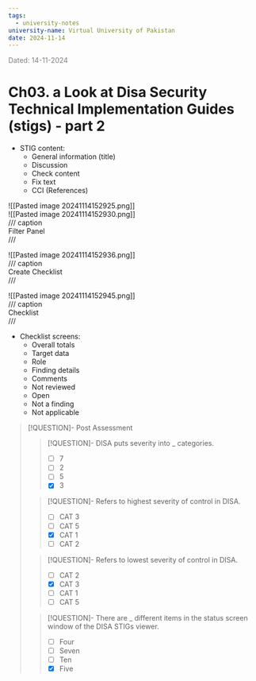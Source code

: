 ```yaml
---
tags:
  - university-notes
university-name: Virtual University of Pakistan
date: 2024-11-14
---
```


<span style="color: gray;">Dated: 14-11-2024</span>

# Ch03. a Look at Disa Security Technical Implementation Guides (stigs) - part 2

- STIG content:
    - General information (title)
    - Discussion
    - Check content
    - Fix text
    - CCI (References)

![[Pasted image 20241114152925.png]]  
![[Pasted image 20241114152930.png]]  
/// caption  
Filter Panel  
///

![[Pasted image 20241114152936.png]]  
/// caption  
Create Checklist  
///

![[Pasted image 20241114152945.png]]  
/// caption  
Checklist  
///

- Checklist screens:
    - Overall totals
    - Target data
    - Role
    - Finding details
    - Comments
	- Not reviewed
	- Open
	- Not a finding
	- Not applicable

> [!QUESTION]- Post Assessment
> 
> > [!QUESTION]- DISA puts severity into _ categories.  
> > - [ ] 7  
> > - [ ] 2  
> > - [ ] 5  
> > - [x] 3  
> 
> > [!QUESTION]- Refers to highest severity of control in DISA.  
> > - [ ] CAT 3  
> > - [ ] CAT 5  
> > - [x] CAT 1  
> > - [ ] CAT 2  
> 
> > [!QUESTION]- Refers to lowest severity of control in DISA.  
> > - [ ] CAT 2  
> > - [x] CAT 3  
> > - [ ] CAT 1  
> > - [ ] CAT 5  
> 
> > [!QUESTION]- There are _ different items in the status screen window of the DISA STIGs viewer.  
> > - [ ] Four  
> > - [ ] Seven  
> > - [ ] Ten  
> > - [x] Five  
